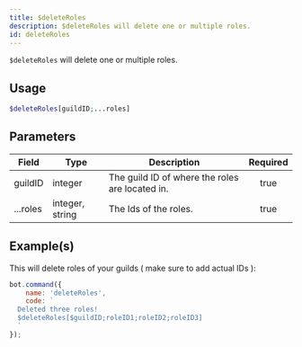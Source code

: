 ```yaml
---
title: $deleteRoles
description: $deleteRoles will delete one or multiple roles.
id: deleteRoles
---
```


`$deleteRoles` will delete one or multiple roles.

## Usage

```php
$deleteRoles[guildID;...roles]
```

## Parameters

| Field    | Type            | Description                                     | Required |
| -------- | --------------- | ----------------------------------------------- | :------: |
| guildID  | integer         | The guild ID of where the roles are located in. |   true   |
| ...roles | integer, string | The Ids of the roles.                           |   true   |

## Example(s)

This will delete roles of your guilds ( make sure to add actual IDs ):

```javascript
bot.command({
    name: 'deleteRoles',
    code: `
  Deleted three roles!
  $deleteRoles[$guildID;roleID1;roleID2;roleID3]
  `
});
```